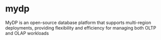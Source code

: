 # mydp
MyDP is an open-source database platform that supports multi-region deployments, providing flexibility and efficiency for managing both OLTP and OLAP workloads
